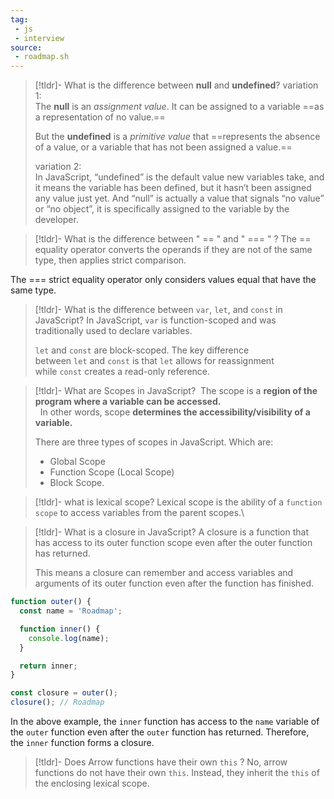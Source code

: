 ```yaml
---
tag: 
 - js
 - interview
source:
 - roadmap.sh
---
```



> [!tldr]- What is the difference between **null** and **undefined**?
> variation 1:\
>  The **null** is an *assignment value*. It can be assigned to a variable ==as a representation of no value.== 
> 
> But the **undefined** is a *primitive value* that ==represents the absence of a value, or a variable that has not been assigned a value.==
> 
> variation 2:\
> In JavaScript, “undefined” is the default value new variables take, and it means the variable has been defined, but it hasn’t been assigned any value just yet.
> And “null” is actually a value that signals “no value” or “no object”, it is specifically assigned to the variable by the developer.
> 



> [!tldr]- What is the difference between  " == "   and " === "  ?
> The == equality operator converts the operands if they are not of the same type, then applies strict comparison.
> 
The === strict equality operator only considers values equal that have the same type.


> [!tldr]- What is the difference between `var`, `let`, and `const` in JavaScript?
> In JavaScript, `var` is function-scoped and was traditionally used to declare variables.
> 
> `let` and `const` are block-scoped. The key difference between `let` and `const` is that `let` allows for reassignment while `const` creates a read-only reference.


> [!tldr]- What are Scopes in JavaScript?
>  The scope is a **region of the program where a variable can be accessed.**\
>   In other words, scope **determines the accessibility/visibility of a variable.**
> 
> There are three types of scopes in JavaScript. 
> Which are:
> - Global Scope
> - Function Scope (Local Scope)
> - Block Scope.
> 


> [!tldr]- what is lexical scope?
> Lexical scope is the ability of a `function scope` to access variables from the parent scopes.\
> 


> [!tldr]- What is a closure in JavaScript?
> A closure is a function that has access to its outer function scope even after the outer function has returned.
> 
>  This means a closure can remember and access variables and arguments of its outer function even after the function has finished.
>  

```js
function outer() {
  const name = 'Roadmap';

  function inner() {
    console.log(name);
  }

  return inner;
}

const closure = outer();
closure(); // Roadmap
```

In the above example, the `inner` function has access to the `name` variable of the `outer` function even after the `outer` function has returned. Therefore, the `inner` function forms a closure.



> [!tldr]- Does Arrow functions have their own `this`  ?
> No, arrow functions do not have their own `this`. Instead, they inherit the `this` of the enclosing lexical scope.



